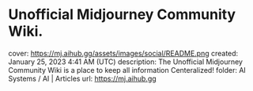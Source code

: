 # Unofficial Midjourney Community Wiki.

cover: https://mj.aihub.gg/assets/images/social/README.png
created: January 25, 2023 4:41 AM (UTC)
description: The Unofficial Midjourney Community Wiki is a place to keep all information Centeralized!
folder: AI Systems / AI | Articles
url: https://mj.aihub.gg